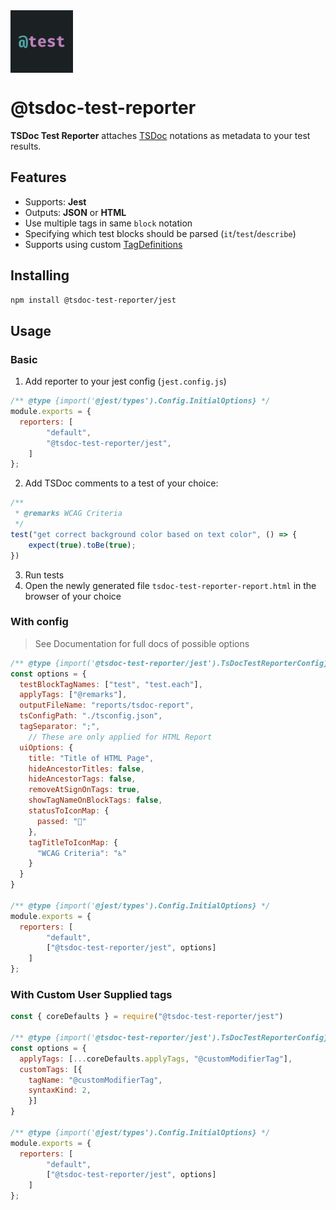 <img src="logo.png" width="100" height="100" align="center" />

# @tsdoc-test-reporter

**TSDoc Test Reporter** attaches [TSDoc](https://tsdoc.org/) notations as metadata to your test results.

## Features

- Supports: **Jest**
- Outputs: **JSON** or **HTML**
- Use multiple tags in same `block` notation
- Specifying which test blocks should be parsed (`it`/`test`/`describe`)
- Supports using custom [TagDefinitions](https://tsdoc.org/pages/packages/tsdoc-config/)


## Installing

```bash
npm install @tsdoc-test-reporter/jest
```

## Usage

### Basic

1. Add reporter to your jest config (`jest.config.js`)
```js
/** @type {import('@jest/types').Config.InitialOptions} */
module.exports = {
  reporters: [
		"default",
		"@tsdoc-test-reporter/jest",
	]
};
```
2. Add TSDoc comments to a test of your choice:
```ts
/**
 * @remarks WCAG Criteria
 */
test("get correct background color based on text color", () => {
	expect(true).toBe(true);
})

```
3. Run tests
4. Open the newly generated file `tsdoc-test-reporter-report.html` in the browser of your choice

### With config

> See Documentation for full docs of possible options

```js
/** @type {import('@tsdoc-test-reporter/jest').TsDocTestReporterConfig} */
const options = {
  testBlockTagNames: ["test", "test.each"],
  applyTags: ["@remarks"],
  outputFileName: "reports/tsdoc-report",
  tsConfigPath: "./tsconfig.json",
  tagSeparator: ";",
	// These are only applied for HTML Report
  uiOptions: {
    title: "Title of HTML Page",
    hideAncestorTitles: false,
    hideAncestorTags: false,
    removeAtSignOnTags: true,
    showTagNameOnBlockTags: false,
    statusToIconMap: {
      passed: "🎉"
    },
    tagTitleToIconMap: {
      "WCAG Criteria": "♿"
    }
  }
}

/** @type {import('@jest/types').Config.InitialOptions} */
module.exports = {
  reporters: [
		"default",
		["@tsdoc-test-reporter/jest", options]
	]
};
```

### With Custom User Supplied tags

```js
const { coreDefaults } = require("@tsdoc-test-reporter/jest")

/** @type {import('@tsdoc-test-reporter/jest').TsDocTestReporterConfig} */
const options = {
  applyTags: [...coreDefaults.applyTags, "@customModifierTag"],
  customTags: [{
    tagName: "@customModifierTag",
    syntaxKind: 2,
	}]
}

/** @type {import('@jest/types').Config.InitialOptions} */
module.exports = {
  reporters: [
		"default",
		["@tsdoc-test-reporter/jest", options]
	]
};
```
